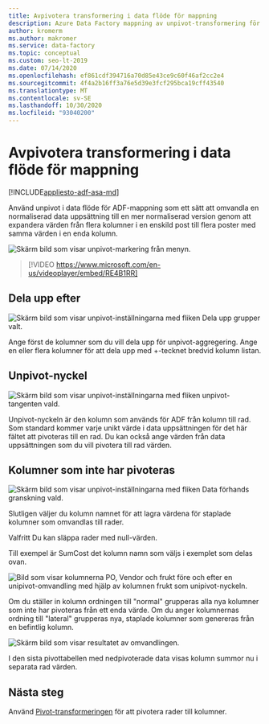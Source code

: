 ```yaml
---
title: Avpivotera transformering i data flöde för mappning
description: Azure Data Factory mappning av unpivot-transformering för data flöde
author: kromerm
ms.author: makromer
ms.service: data-factory
ms.topic: conceptual
ms.custom: seo-lt-2019
ms.date: 07/14/2020
ms.openlocfilehash: ef861cdf394716a70d85e43ce9c60f46af2cc2e4
ms.sourcegitcommit: 4f4a2b16ff3a76e5d39e3fcf295bca19cff43540
ms.translationtype: MT
ms.contentlocale: sv-SE
ms.lasthandoff: 10/30/2020
ms.locfileid: "93040200"
---
```

# <a name="unpivot-transformation-in-mapping-data-flow"></a>Avpivotera transformering i data flöde för mappning

[!INCLUDE[appliesto-adf-asa-md](includes/appliesto-adf-asa-md.md)]

Använd unpivot i data flöde för ADF-mappning som ett sätt att omvandla en normaliserad data uppsättning till en mer normaliserad version genom att expandera värden från flera kolumner i en enskild post till flera poster med samma värden i en enda kolumn.

![Skärm bild som visar unpivot-markering från menyn.](media/data-flow/unpivot1.png "Avpivotera alternativ 1")

> [!VIDEO https://www.microsoft.com/en-us/videoplayer/embed/RE4B1RR]

## <a name="ungroup-by"></a>Dela upp efter

![Skärm bild som visar unpivot-inställningarna med fliken Dela upp grupper valt.](media/data-flow/unpivot5.png "Avpivotera alternativ 2")

Ange först de kolumner som du vill dela upp för unpivot-aggregering. Ange en eller flera kolumner för att dela upp med +-tecknet bredvid kolumn listan.

## <a name="unpivot-key"></a>Unpivot-nyckel

![Skärm bild som visar unpivot-inställningarna med fliken unpivot-tangenten vald.](media/data-flow/unpivot6.png "Avpivotera alternativ 3")

Unpivot-nyckeln är den kolumn som används för ADF från kolumn till rad. Som standard kommer varje unikt värde i data uppsättningen för det här fältet att pivoteras till en rad. Du kan också ange värden från data uppsättningen som du vill pivotera till rad värden.

## <a name="unpivoted-columns"></a>Kolumner som inte har pivoteras

![Skärm bild som visar unpivot-inställningarna med fliken Data förhands granskning vald.](media/data-flow//unpivot7.png "Avpivotera alternativ 4")

Slutligen väljer du kolumn namnet för att lagra värdena för staplade kolumner som omvandlas till rader.

Valfritt Du kan släppa rader med null-värden.

Till exempel är SumCost det kolumn namn som väljs i exemplet som delas ovan.

![Bild som visar kolumnerna PO, Vendor och frukt före och efter en unipivot-omvandling med hjälp av kolumnen frukt som unipivot-nyckeln.](media/data-flow/unpivot3.png)

Om du ställer in kolumn ordningen till "normal" grupperas alla nya kolumner som inte har pivoteras från ett enda värde. Om du anger kolumnernas ordning till "lateral" grupperas nya, staplade kolumner som genereras från en befintlig kolumn.

![Skärm bild som visar resultatet av omvandlingen.](media/data-flow//unpivot7.png "Avpivotera alternativ 5")

I den sista pivottabellen med nedpivoterade data visas kolumn summor nu i separata rad värden.

## <a name="next-steps"></a>Nästa steg

Använd [Pivot-transformeringen](data-flow-pivot.md) för att pivotera rader till kolumner.
